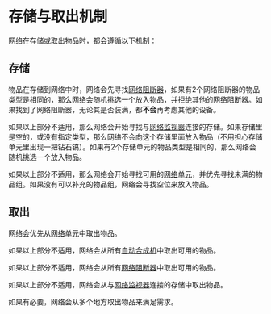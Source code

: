 # 存储与取出机制

网络在存储或取出物品时，都会遵循以下机制：

## 存储

物品在存储到网络中时，网络会先寻找[网络阻断器](./Network-Greedy-Block)，如果有2个网络阻断器的物品类型是相同的，那么网络会随机挑选一个放入物品，并拒绝其他的网络阻断器。如果找到了网络阻断器，无论其是否装满，都**不会**再考虑其他的设备。

如果以上部分不适用，那么网络会开始寻找与[网络监视器](./Network-Monitor)连接的存储。如果存储里是空的，或没有指定类型，那么网络不会向这个存储里面放入物品（不用担心存储单元里出现一把钻石镐）。如果有2个存储单元的物品类型是相同的，那么网络会随机挑选一个放入物品。

如果以上部分不适用，那么网络会开始寻找可用的[网络单元](./Network-Cell)，并优先寻找未满的物品组。如果没有可以补充的物品组，网络会寻找空位来放入物品。

## 取出

网络会优先从[网络单元](./Network-Cell)中取出物品。

如果以上部分不适用，网络会从所有[自动合成机](./Network-Autocrafters)中取出可用的物品。

如果以上部分不适用，网络会从所有[网络阻断器](./Network-Greedy-Block)中取出可用的物品。

如果以上部分不适用，网络会从与[网络监视器](./Network-Monitor)连接的存储中取出物品。

如果有必要，网络会从多个地方取出物品来满足需求。
